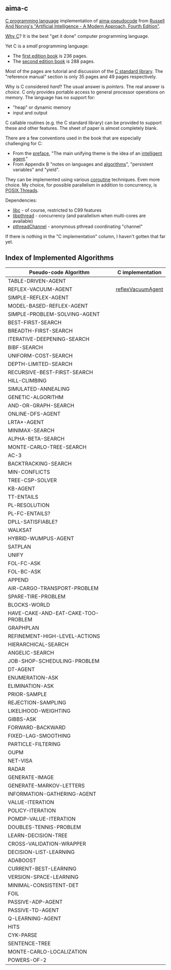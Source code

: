 ## aima-c

[C programming language](https://en.wikipedia.org/wiki/C_(programming_language)) implementation of [aima-pseudocode](https://github.com/aimacode/aima-pseudocode) from [Russell And Norvig's "Artificial Intelligence - A Modern Approach, Fourth Edition"](http://aima.cs.berkeley.edu).

[Why C](https://sqlite.org/whyc.html)?
It is the best "get it done" computer programming language.

Yet C is a *small* programming language:

* The [first edition book](https://archive.org/details/TheCProgrammingLanguageFirstEdition) is 236 pages.
* The [second edition book](https://archive.org/details/the_c_programming_language_2_20181213) is 288 pages.

Most of the pages are tutorial and discussion of the [C standard library](https://en.wikipedia.org/wiki/C_standard_library).
The "reference manual" section is only 35 pages and 49 pages respectively.

Why is C considered *hard*?
The usual answer is *pointers*.
The real answer is *choice*.
C only provides portable access to general processor operations on memory.
The language has no support for:

* "heap" or dynamic memory
* input and output

C callable routines (e.g. the C standard library) can be provided to support these and other features.
The sheet of paper is almost completely blank.

There are a few conventions used in the book that are especially challenging for C:

* From the [preface](http://aima.cs.berkeley.edu/newchap00.pdf), "The main unifying theme is the idea of an [intelligent agent](https://en.wikipedia.org/wiki/Intelligent_agent)."
* From Appendix B "notes on languages and [algorithms](http://aima.cs.berkeley.edu/algorithms.pdf)", "persistent variables" and "yield".

They can be implemented using various [coroutine](https://en.wikipedia.org/wiki/Coroutine#Implementations_for_C) techniques.
Even more choice.
My choice, for possible parallelism in addition to concurrency, is [POSIX Threads](https://en.wikipedia.org/wiki/POSIX_Threads).

Dependencies:

* [libc](https://en.wikipedia.org/wiki/C_standard_library) - of course, restricted to C99 features
* [libpthread](https://en.wikipedia.org/wiki/POSIX_Threads) - concurrency (and parallelism when multi-cores are available)
* [pthreadChannel](https://github.com/gdavidbutler/pthreadChannel) - anonymous pthread coordinating "channel"

If there is nothing in the "C implementation" column, I haven't gotten that far yet.

## Index of Implemented Algorithms

Pseudo-code Algorithm | C implementation
----------------------|-----------------
TABLE-DRIVEN-AGENT |
REFLEX-VACUUM-AGENT | [reflexVacuumAgent](reflexVacuumAgent.c)
SIMPLE-REFLEX-AGENT |
MODEL-BASED-REFLEX-AGENT |
SIMPLE-PROBLEM-SOLVING-AGENT |
BEST-FIRST-SEARCH |
BREADTH-FIRST-SEARCH |
ITERATIVE-DEEPENING-SEARCH |
BIBF-SEARCH |
UNIFORM-COST-SEARCH |
DEPTH-LIMITED-SEARCH |
RECURSIVE-BEST-FIRST-SEARCH |
HILL-CLIMBING |
SIMULATED-ANNEALING |
GENETIC-ALGORITHM |
AND-OR-GRAPH-SEARCH |
ONLINE-DFS-AGENT |
LRTA*-AGENT |
MINIMAX-SEARCH |
ALPHA-BETA-SEARCH |
MONTE-CARLO-TREE-SEARCH |
AC-3 |
BACKTRACKING-SEARCH |
MIN-CONFLICTS |
TREE-CSP-SOLVER |
KB-AGENT |
TT-ENTAILS |
PL-RESOLUTION |
PL-FC-ENTAILS? |
DPLL-SATISFIABLE? |
WALKSAT |
HYBRID-WUMPUS-AGENT |
SATPLAN |
UNIFY |
FOL-FC-ASK |
FOL-BC-ASK |
APPEND |
AIR-CARGO-TRANSPORT-PROBLEM |
SPARE-TIRE-PROBLEM |
BLOCKS-WORLD |
HAVE-CAKE-AND-EAT-CAKE-TOO-PROBLEM |
GRAPHPLAN |
REFINEMENT-HIGH-LEVEL-ACTIONS |
HIERARCHICAL-SEARCH |
ANGELIC-SEARCH |
JOB-SHOP-SCHEDULING-PROBLEM |
DT-AGENT |
ENUMERATION-ASK |
ELIMINATION-ASK |
PRIOR-SAMPLE |
REJECTION-SAMPLING |
LIKELIHOOD-WEIGHTING |
GIBBS-ASK |
FORWARD-BACKWARD |
FIXED-LAG-SMOOTHING |
PARTICLE-FILTERING |
OUPM |
NET-VISA |
RADAR |
GENERATE-IMAGE |
GENERATE-MARKOV-LETTERS |
INFORMATION-GATHERING-AGENT |
VALUE-ITERATION |
POLICY-ITERATION |
POMDP-VALUE-ITERATION |
DOUBLES-TENNIS-PROBLEM |
LEARN-DECISION-TREE |
CROSS-VALIDATION-WRAPPER |
DECISION-LIST-LEARNING |
ADABOOST |
CURRENT-BEST-LEARNING |
VERSION-SPACE-LEARNING |
MINIMAL-CONSISTENT-DET |
FOIL |
PASSIVE-ADP-AGENT |
PASSIVE-TD-AGENT |
Q-LEARNING-AGENT |
HITS |
CYK-PARSE |
SENTENCE-TREE |
MONTE-CARLO-LOCALIZATION |
POWERS-OF-2 |

